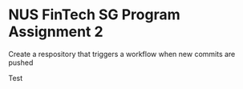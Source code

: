 # NUS FinTech SG Program Assignment 2

Create a respository that triggers a workflow when new commits are pushed

Test
